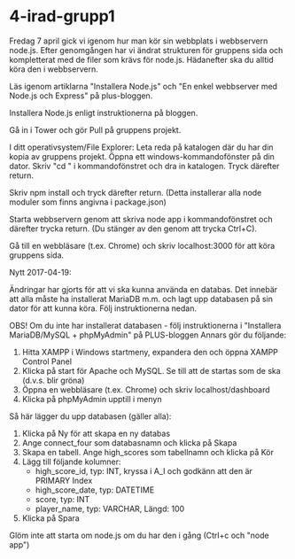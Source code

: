 
# 4-irad-grupp1

Fredag 7 april gick vi igenom hur man kör sin webbplats i webbservern node.js. Efter genomgången har vi ändrat strukturen för gruppens sida och kompletterat med de filer som krävs för node.js. Hädanefter ska du alltid köra den i webbservern.

Läs igenom artiklarna "Installera Node.js" och "En enkel webbserver med Node.js och Express" på plus-bloggen.

Installera Node.js enligt instruktionerna på bloggen.

Gå in i Tower och gör Pull på gruppens projekt.

I ditt operativsystem/File Explorer: Leta reda på katalogen där du har din kopia av gruppens projekt. Öppna ett windows-kommandofönster på din dator. Skriv "cd " i kommandofönstret och dra in katalogen. Tryck därefter return.

Skriv npm install och tryck därefter return. (Detta installerar alla node moduler som finns angivna i package.json)

Starta webbservern genom att skriva node app i kommandofönstret och därefter trycka return. (Du stänger av den genom att trycka Ctrl+C).

Gå till en webbläsare (t.ex. Chrome) och skriv localhost:3000 för att köra gruppens sida.


Nytt 2017-04-19:

Ändringar har gjorts för att vi ska kunna använda en databas. Det innebär att alla måste ha installerat MariaDB m.m. och lagt upp databasen på sin dator för att kunna köra. Följ instruktionerna nedan.

OBS! Om du inte har installerat databasen - följ instruktionerna i "Installera MariaDB/MySQL + phpMyAdmin" på PLUS-bloggen
Annars gör du följande:
1. Hitta XAMPP i Windows startmeny, expandera den och öppna XAMPP Control Panel
2. Klicka på start för Apache och MySQL. Se till att de startas som de ska (d.v.s. blir gröna)
3. Öppna en webbläsare (t.ex. Chrome) och skriv localhost/dashboard
4. Klicka på phpMyAdmin upptill i menyn

Så här lägger du upp databasen (gäller alla):

1. Klicka på Ny för att skapa en ny databas
2. Ange connect_four som databasnamn och klicka på Skapa
3. Skapa en tabell. Ange high_scores som tabellnamn och klicka på Kör
4. Lägg till följande kolumner:
   - high_score_id, typ: INT, kryssa i A_I och godkänn att den är PRIMARY Index
   - high_score_date, typ: DATETIME
   - score, typ: INT
   - player_name, typ: VARCHAR, Längd: 100
5. Klicka på Spara

Glöm inte att starta om node.js om du har den i gång (Ctrl+c och "node app")

